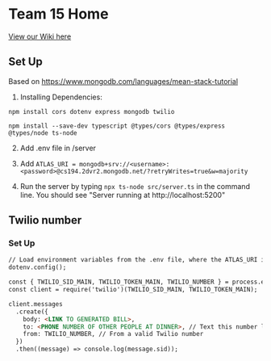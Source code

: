 # Team 15 Home

[View our Wiki here
](https://github.com/StanfordCS194/win2023-team15/wiki)

## Set Up

Based on https://www.mongodb.com/languages/mean-stack-tutorial


1. Installing Dependencies:  

`npm install cors dotenv express mongodb twilio`

`npm install --save-dev typescript @types/cors @types/express @types/node ts-node`

2. Add .env file in /server

3. Add `ATLAS_URI = mongodb+srv://<username>:<password>@cs194.2dvr2.mongodb.net/?retryWrites=true&w=majority`

4. Run the server by typing `npx ts-node src/server.ts` in the command line. You should see "Server running at http://localhost:5200"



## Twilio number


### Set Up

````md
// Load environment variables from the .env file, where the ATLAS_URI is configured
dotenv.config();

const { TWILIO_SID_MAIN, TWILIO_TOKEN_MAIN, TWILIO_NUMBER } = process.env;
const client = require('twilio')(TWILIO_SID_MAIN, TWILIO_TOKEN_MAIN);

client.messages
  .create({
    body: <LINK TO GENERATED BILL>,
    to: <PHONE NUMBER OF OTHER PEOPLE AT DINNER>, // Text this number like +12345678901
    from: TWILIO_NUMBER, // From a valid Twilio number
  })
  .then((message) => console.log(message.sid));
````
